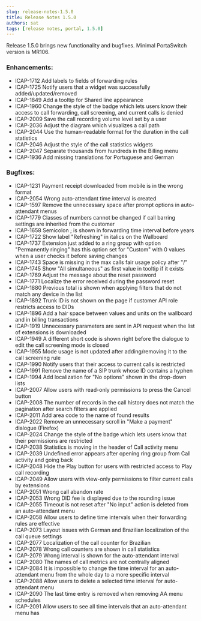 ```yaml
---
slug: release-notes-1.5.0
title: Release Notes 1.5.0
authors: sat
tags: [release notes, portal, 1.5.0]
---
```


Release 1.5.0 brings new functionality and bugfixes. Minimal PortaSwitch version is MR106.

### Enhancements:
- ICAP-1712 Add labels to fields of forwarding rules
- ICAP-1725 Notify users that a widget was successfully added/updated/removed
- ICAP-1849 Add a tooltip for Shared line appearance
- ICAP-1960 Change the style of the badge which lets users know their access to call forwarding, call screening, and current calls is denied
- ICAP-2009 Save the call recording volume level set by a user
- ICAP-2036 Adjust the diagram which visualizes a call path
- ICAP-2044 Use the human-readable format for the duration in the call statistics
- ICAP-2046 Adjust the style of the call statistics widgets
- ICAP-2047 Separate thousands from hundreds in the Billing menu
- ICAP-1936 Add missing translations for Portuguese and German
<!--truncate-->

### Bugfixes:
- ICAP-1231 Payment receipt downloaded from mobile is in the wrong format
- ICAP-2054 Wrong auto-attendant time interval is created
- ICAP-1597 Remove the unnecessary space after prompt options in auto-attendant menus
- ICAP-1779 Classes of numbers cannot be changed if call barring settings are inherited from the customer
- ICAP-1658 Semicolon ; is shown in forwarding time interval before years
- ICAP-1722 Show label "Refreshing" in italics on the Wallboard
- ICAP-1737 Extension just added to a ring group with option "Permanently ringing" has this option set for "Custom" with 0 values when a user checks it before saving changes
- ICAP-1743 Space is missing in the max calls fair usage policy after "/"
- ICAP-1745 Show "All simultaneous" as first value in tooltip if it exists
- ICAP-1769 Adjust the message about the reset password
- ICAP-1771 Localize the error received during the password reset
- ICAP-1880 Previous total is shown when applying filters that do not match any device in the list
- ICAP-1892 Trunk ID is not shown on the page if customer API role restricts access to DIDs
- ICAP-1896 Add a hair space between values and units on the wallboard and in billing transactions
- ICAP-1919 Unnecessary parameters are sent in API request when the list of extensions is downloaded
- ICAP-1949 A different short code is shown right before the dialogue to edit the call screening mode is closed
- ICAP-1955 Mode usage is not updated after adding/removing it to the call screening rule
- ICAP-1990 Notify users that their access to current calls is restricted
- ICAP-1991 Remove the name of a SIP trunk whose ID contains a hyphen
- ICAP-1994 Add localization for "No options" shown in the drop-down lists
- ICAP-2007 Allow users with read-only permissions to press the Cancel button
- ICAP-2008 The number of records in the call history does not match the pagination after search filters are applied
- ICAP-2011 Add area code to the name of found results
- ICAP-2022 Remove an unnecessary scroll in "Make a payment" dialogue (Firefox)
- ICAP-2024 Change the style of the badge which lets users know that their permissions are restricted
- ICAP-2038 Statistics is moving in the header of Call activity menu
- ICAP-2039 Undefined error appears after opening ring group from Call activity and going back
- ICAP-2048 Hide the Play button for users with restricted access to Play call recording
- ICAP-2049 Allow users with view-only permissions to filter current calls by extensions
- ICAP-2051 Wrong call abandon rate
- ICAP-2053 Wrong DID fee is displayed due to the rounding issue
- ICAP-2055 Timeout is not reset after "No input" action is deleted from an auto-attendant menu
- ICAP-2058 Allow users to define time intervals when their forwarding rules are effective
- ICAP-2073 Layout issues with German and Brazilian localization of the call queue settings
- ICAP-2077 Localization of the call counter for Brazilian
- ICAP-2078 Wrong call counters are shown in call statistics
- ICAP-2079 Wrong interval is shown for the auto-attendant interval
- ICAP-2080 The names of call metrics are not centrally aligned
- ICAP-2084 It is impossible to change the time interval for an auto-attendant menu from the whole day to a more specific interval
- ICAP-2088 Allow users to delete a selected time interval for auto-attendant menu
- ICAP-2090 The last time entry is removed when removing AA menu schedules
- ICAP-2091 Allow users to see all time intervals that an auto-attendant menu has